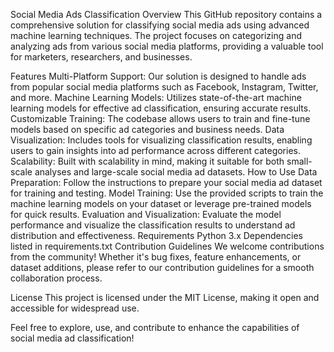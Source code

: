 Social Media Ads Classification
Overview
This GitHub repository contains a comprehensive solution for classifying social media ads using advanced machine learning techniques. The project focuses on categorizing and analyzing ads from various social media platforms, providing a valuable tool for marketers, researchers, and businesses.

Features
Multi-Platform Support: Our solution is designed to handle ads from popular social media platforms such as Facebook, Instagram, Twitter, and more.
Machine Learning Models: Utilizes state-of-the-art machine learning models for effective ad classification, ensuring accurate results.
Customizable Training: The codebase allows users to train and fine-tune models based on specific ad categories and business needs.
Data Visualization: Includes tools for visualizing classification results, enabling users to gain insights into ad performance across different categories.
Scalability: Built with scalability in mind, making it suitable for both small-scale analyses and large-scale social media ad datasets.
How to Use
Data Preparation: Follow the instructions to prepare your social media ad dataset for training and testing.
Model Training: Use the provided scripts to train the machine learning models on your dataset or leverage pre-trained models for quick results.
Evaluation and Visualization: Evaluate the model performance and visualize the classification results to understand ad distribution and effectiveness.
Requirements
Python 3.x
Dependencies listed in requirements.txt
Contribution Guidelines
We welcome contributions from the community! Whether it's bug fixes, feature enhancements, or dataset additions, please refer to our contribution guidelines for a smooth collaboration process.

License
This project is licensed under the MIT License, making it open and accessible for widespread use.

Feel free to explore, use, and contribute to enhance the capabilities of social media ad classification!
